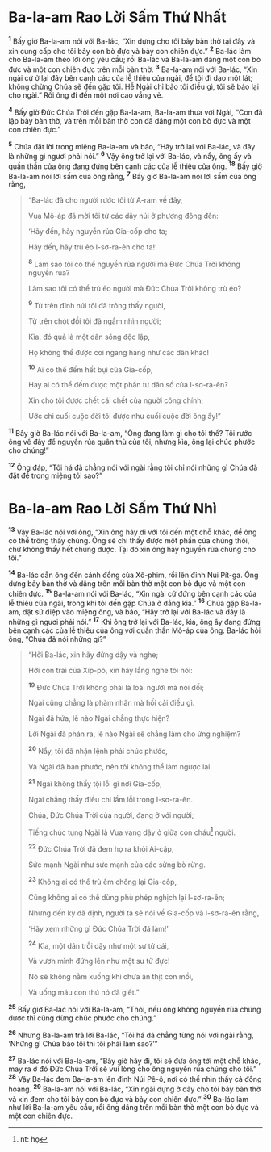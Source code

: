 # Ba-la-am Rao Lời Sấm Thứ Nhất
<sup><b>1</b></sup> Bấy giờ Ba-la-am nói với Ba-lác, “Xin dựng cho tôi bảy bàn thờ tại đây và xin cung cấp cho tôi bảy con bò đực và bảy con chiên đực.” <sup><b>2</b></sup> Ba-lác làm cho Ba-la-am theo lời ông yêu cầu; rồi Ba-lác và Ba-la-am dâng một con bò đực và một con chiên đực trên mỗi bàn thờ. <sup><b>3</b></sup> Ba-la-am nói với Ba-lác, “Xin ngài cứ ở lại đây bên cạnh các của lễ thiêu của ngài, để tôi đi dạo một lát; không chừng Chúa sẽ đến gặp tôi. Hễ Ngài chỉ bảo tôi điều gì, tôi sẽ báo lại cho ngài.” Rồi ông đi đến một nơi cao vắng vẻ.

<sup><b>4</b></sup> Bấy giờ Ðức Chúa Trời đến gặp Ba-la-am, Ba-la-am thưa với Ngài, “Con đã lập bảy bàn thờ, và trên mỗi bàn thờ con đã dâng một con bò đực và một con chiên đực.”

<sup><b>5</b></sup> Chúa đặt lời trong miệng Ba-la-am và bảo, “Hãy trở lại với Ba-lác, và đây là những gì ngươi phải nói.” <sup><b>6</b></sup> Vậy ông trở lại với Ba-lác, và nầy, ông ấy và quần thần của ông đang đứng bên cạnh các của lễ thiêu của ông. <sup><b>18</b></sup> Bấy giờ Ba-la-am nói lời sấm của ông rằng, <sup><b>7</b></sup> Bấy giờ Ba-la-am nói lời sấm của ông rằng,


> “Ba-lác đã cho người rước tôi từ A-ram về đây,
> 
> Vua Mô-áp đã mời tôi từ các dãy núi ở phương đông đến:
> 
> ‘Hãy đến, hãy nguyền rủa Gia-cốp cho ta;
> 
> Hãy đến, hãy trù ẻo I-sơ-ra-ên cho ta!’
> 
> <sup><b>8</b></sup> Làm sao tôi có thể nguyền rủa người mà Ðức Chúa Trời không nguyền rủa?
> 
> Làm sao tôi có thể trù ẻo người mà Ðức Chúa Trời không trù ẻo?
> 
> <sup><b>9</b></sup> Từ trên đỉnh núi tôi đã trông thấy người,
> 
> Từ trên chót đồi tôi đã ngắm nhìn người;
> 
> Kìa, đó quả là một dân sống độc lập,
> 
> Họ không thể được coi ngang hàng như các dân khác!
> 
> <sup><b>10</b></sup> Ai có thể đếm hết bụi của Gia-cốp,
> 
> Hay ai có thể đếm được một phần tư dân số của I-sơ-ra-ên?
> 
> Xin cho tôi được chết cái chết của người công chính;
> 
> Ước chi cuối cuộc đời tôi được như cuối cuộc đời ông ấy!”
>

<sup><b>11</b></sup> Bấy giờ Ba-lác nói với Ba-la-am, “Ông đang làm gì cho tôi thế? Tôi rước ông về đây để nguyền rủa quân thù của tôi, nhưng kìa, ông lại chúc phước cho chúng!”

<sup><b>12</b></sup> Ông đáp, “Tôi há đã chẳng nói với ngài rằng tôi chỉ nói những gì Chúa đã đặt để trong miệng tôi sao?”


# Ba-la-am Rao Lời Sấm Thứ Nhì
<sup><b>13</b></sup> Vậy Ba-lác nói với ông, “Xin ông hãy đi với tôi đến một chỗ khác, để ông có thể trông thấy chúng. Ông sẽ chỉ thấy được một phần của chúng thôi, chứ không thấy hết chúng được. Tại đó xin ông hãy nguyền rủa chúng cho tôi.”

<sup><b>14</b></sup> Ba-lác dẫn ông đến cánh đồng của Xô-phim, rồi lên đỉnh Núi Pít-ga. Ông dựng bảy bàn thờ và dâng trên mỗi bàn thờ một con bò đực và một con chiên đực. <sup><b>15</b></sup> Ba-la-am nói với Ba-lác, “Xin ngài cứ đứng bên cạnh các của lễ thiêu của ngài, trong khi tôi đến gặp Chúa ở đằng kia.” <sup><b>16</b></sup> Chúa gặp Ba-la-am, đặt sứ điệp vào miệng ông, và bảo, “Hãy trở lại với Ba-lác và đây là những gì ngươi phải nói.” <sup><b>17</b></sup> Khi ông trở lại với Ba-lác, kìa, ông ấy đang đứng bên cạnh các của lễ thiêu của ông với quần thần Mô-áp của ông. Ba-lác hỏi ông, “Chúa đã nói những gì?”


> “Hỡi Ba-lác, xin hãy đứng dậy và nghe;
> 
> Hỡi con trai của Xíp-pô, xin hãy lắng nghe tôi nói:
> 
> <sup><b>19</b></sup> Ðức Chúa Trời không phải là loài người mà nói dối;
> 
> Ngài cũng chẳng là phàm nhân mà hối cải điều gì.
> 
> Ngài đã hứa, lẽ nào Ngài chẳng thực hiện?
> 
> Lời Ngài đã phán ra, lẽ nào Ngài sẽ chẳng làm cho ứng nghiệm?
> 
> <sup><b>20</b></sup> Nầy, tôi đã nhận lệnh phải chúc phước,
> 
> Và Ngài đã ban phước, nên tôi không thể làm ngược lại.
> 
> <sup><b>21</b></sup> Ngài không thấy tội lỗi gì nơi Gia-cốp,
> 
> Ngài chẳng thấy điều chi lầm lỗi trong I-sơ-ra-ên.
> 
> Chúa, Ðức Chúa Trời của người, đang ở với người;
> 
> Tiếng chúc tụng Ngài là Vua vang dậy ở giữa con cháu[^1] người.
> 
> <sup><b>22</b></sup> Ðức Chúa Trời đã đem họ ra khỏi Ai-cập,
> 
> Sức mạnh Ngài như sức mạnh của các sừng bò rừng.
> 
> <sup><b>23</b></sup> Không ai có thể trù ếm chống lại Gia-cốp,
> 
> Cũng không ai có thể dùng phù phép nghịch lại I-sơ-ra-ên;
> 
> Nhưng đến kỳ đã định, người ta sẽ nói về Gia-cốp và I-sơ-ra-ên rằng,
> 
> ‘Hãy xem những gì Ðức Chúa Trời đã làm!’
> 
> <sup><b>24</b></sup> Kìa, một dân trỗi dậy như một sư tử cái,
> 
> Và vươn mình đứng lên như một sư tử đực!
> 
> Nó sẽ không nằm xuống khi chưa ăn thịt con mồi,
> 
> Và uống máu con thú nó đã giết.”
>

<sup><b>25</b></sup> Bấy giờ Ba-lác nói với Ba-la-am, “Thôi, nếu ông không nguyền rủa chúng được thì cũng đừng chúc phước cho chúng.”

<sup><b>26</b></sup> Nhưng Ba-la-am trả lời Ba-lác, “Tôi há đã chẳng từng nói với ngài rằng, ‘Những gì Chúa bảo tôi thì tôi phải làm sao?’”

<sup><b>27</b></sup> Ba-lác nói với Ba-la-am, “Bây giờ hãy đi, tôi sẽ đưa ông tới một chỗ khác, may ra ở đó Ðức Chúa Trời sẽ vui lòng cho ông nguyền rủa chúng cho tôi.” <sup><b>28</b></sup> Vậy Ba-lác đem Ba-la-am lên đỉnh Núi Pê-ô, nơi có thể nhìn thấy cả đồng hoang. <sup><b>29</b></sup> Ba-la-am nói với Ba-lác, “Xin ngài dựng ở đây cho tôi bảy bàn thờ và xin đem cho tôi bảy con bò đực và bảy con chiên đực.” <sup><b>30</b></sup> Ba-lác làm như lời Ba-la-am yêu cầu, rồi ông dâng trên mỗi bàn thờ một con bò đực và một con chiên đực.

[^1]: nt: họ